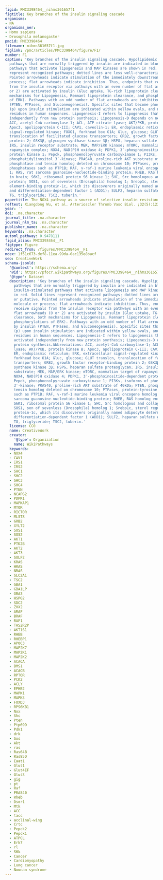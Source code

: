 ```yaml
---
figid: PMC3398464__nihms361657f1
figtitle: Key branches of the insulin signaling cascade
organisms:
- NA
organisms_ner:
- Homo sapiens
- Drosophila melanogaster
pmcid: PMC3398464
filename: nihms361657f1.jpg
figlink: /pmc/articles/PMC3398464/figure/F1/
number: F1
caption: 'Key branches of the insulin signaling cascade. Hypolipidemic and hypoglycemic
  pathways that are normally triggered by insulin are indicated in blue, whereas insulin-stimulated
  pathways that activate lipogenesis and MAP kinases are shown in red. Solid lines
  represent recognized pathways; dotted lines are less well-characterized or putative.
  Pointed arrowheads indicate stimulation of the immediately downstream molecule or
  process; flat arrowheads indicate inhibition. Thus, endpoints that receive signals
  from the insulin receptor via pathways with an even number of flat arrowheads (0
  or 2) are activated by insulin (Gluc uptake, TG-rich lipoprotein clearance, both
  mechanisms for Lipogenesis, Remnant lipoprotein clearance, and phosphorylations
  of ERK). Pathways with an odd number of flat arrowheads are inhibited by insulin
  (PTEN, PTPases, and Gluconeogenesis). Specific sites that become phosphorylated
  (p) upon insulin stimulation are indicated within yellow ovals, and numbers indicate
  residues in human sequences. Lipogenesis-I refers to lipogenesis that becomes activated
  independently from new protein synthesis; Lipogenesis-D depends on new protein synthesis.Abbreviations:
  ACC, acetyl-CoA carboxylase-1; ACL, ATP citrate lyase; AKT/PKB, protein kinase B;
  Apoc3, apolipoprotein C-III; CAV1, caveolin-1; ER, endoplasmic reticulum; ERK, extracellular
  signal-regulated kinase; FOXO1, forkhead box O1A; Gluc, glucose; GLUT translcn,
  translocation of facilitated glucose transporters; GRB2, growth factor receptor-binding
  protein 2; GSK3β, glycogen synthase kinase 3β; HSPG, heparan sulfate proteoglycan;
  IRS, insulin receptor substrate; MEK, MAP/ERK kinase; mTORC, mammalian target of
  rapamycin complex; NOX4, NAD(P)H oxidase 4; PDPK1, 3′-phosphoinositide-dependent
  protein kinase 1; Pepck, phosphoenolpyruvate carboxykinase 1; PI3Ks, isoforms of
  phosphatidylinositol 3′-kinase; PRAS40, proline-rich AKT substrate of 40kDa; PTEN,
  phosphatase and tensin homolog deleted on chromosome 10; PTPases, protein-tyrosine
  phosphatases such as PTP1B; RAF, v-raf-1 murine leukemia viral oncogene homolog
  1; RAS, rat sarcoma guanosine-nucleotide-binding protein; RHEB, RAS homolog enriched
  in brain; S6K1, ribosomal protein S6 kinase 1; SHC, Src homologous and collagen-like
  protein; SOS1, son of sevenless (Drosophila) homolog 1; Srebp1c, sterol regulatory
  element-binding protein-1c, which its discoverers originally named adipocyte determination-
  and differentiation-dependent factor 1 (ADD1); SULF2, heparan sulfate glucosamine-6-O-endosulfatase-2;
  TG, triglyceride; TSC2, tuberin.'
papertitle: The NOX4 pathway as a source of selective insulin resistance and responsiveness.
reftext: Xiangdong Wu, et al. Arterioscler Thromb Vasc Biol. ;32(5):1236-1245.
year: ''
doi: .na.character
journal_title: .na.character
journal_nlm_ta: .na.character
publisher_name: .na.character
keywords: .na.character
automl_pathway: 0.9478111
figid_alias: PMC3398464__F1
figtype: Figure
redirect_from: /figures/PMC3398464__F1
ndex: 1f51c673-def8-11ea-99da-0ac135e8bacf
seo: CreativeWork
schema-jsonld:
  '@context': https://schema.org/
  '@id': https://pfocr.wikipathways.org/figures/PMC3398464__nihms361657f1.html
  '@type': Dataset
  description: 'Key branches of the insulin signaling cascade. Hypolipidemic and hypoglycemic
    pathways that are normally triggered by insulin are indicated in blue, whereas
    insulin-stimulated pathways that activate lipogenesis and MAP kinases are shown
    in red. Solid lines represent recognized pathways; dotted lines are less well-characterized
    or putative. Pointed arrowheads indicate stimulation of the immediately downstream
    molecule or process; flat arrowheads indicate inhibition. Thus, endpoints that
    receive signals from the insulin receptor via pathways with an even number of
    flat arrowheads (0 or 2) are activated by insulin (Gluc uptake, TG-rich lipoprotein
    clearance, both mechanisms for Lipogenesis, Remnant lipoprotein clearance, and
    phosphorylations of ERK). Pathways with an odd number of flat arrowheads are inhibited
    by insulin (PTEN, PTPases, and Gluconeogenesis). Specific sites that become phosphorylated
    (p) upon insulin stimulation are indicated within yellow ovals, and numbers indicate
    residues in human sequences. Lipogenesis-I refers to lipogenesis that becomes
    activated independently from new protein synthesis; Lipogenesis-D depends on new
    protein synthesis.Abbreviations: ACC, acetyl-CoA carboxylase-1; ACL, ATP citrate
    lyase; AKT/PKB, protein kinase B; Apoc3, apolipoprotein C-III; CAV1, caveolin-1;
    ER, endoplasmic reticulum; ERK, extracellular signal-regulated kinase; FOXO1,
    forkhead box O1A; Gluc, glucose; GLUT translcn, translocation of facilitated glucose
    transporters; GRB2, growth factor receptor-binding protein 2; GSK3β, glycogen
    synthase kinase 3β; HSPG, heparan sulfate proteoglycan; IRS, insulin receptor
    substrate; MEK, MAP/ERK kinase; mTORC, mammalian target of rapamycin complex;
    NOX4, NAD(P)H oxidase 4; PDPK1, 3′-phosphoinositide-dependent protein kinase 1;
    Pepck, phosphoenolpyruvate carboxykinase 1; PI3Ks, isoforms of phosphatidylinositol
    3′-kinase; PRAS40, proline-rich AKT substrate of 40kDa; PTEN, phosphatase and
    tensin homolog deleted on chromosome 10; PTPases, protein-tyrosine phosphatases
    such as PTP1B; RAF, v-raf-1 murine leukemia viral oncogene homolog 1; RAS, rat
    sarcoma guanosine-nucleotide-binding protein; RHEB, RAS homolog enriched in brain;
    S6K1, ribosomal protein S6 kinase 1; SHC, Src homologous and collagen-like protein;
    SOS1, son of sevenless (Drosophila) homolog 1; Srebp1c, sterol regulatory element-binding
    protein-1c, which its discoverers originally named adipocyte determination- and
    differentiation-dependent factor 1 (ADD1); SULF2, heparan sulfate glucosamine-6-O-endosulfatase-2;
    TG, triglyceride; TSC2, tuberin.'
  license: CC0
  name: CreativeWork
  creator:
    '@type': Organization
    name: WikiPathways
  keywords:
  - NOX4
  - CAV1
  - IRS1
  - IRS2
  - SHC1
  - SHC2
  - SHC3
  - SHC4
  - PTEN
  - NCAPG2
  - PDPK1
  - MAPKAP1
  - MTOR
  - RICTOR
  - MLST8
  - GRB2
  - XYLT2
  - SOS1
  - SOS2
  - AKT1
  - PTK2B
  - AKT2
  - AKT3
  - SULF2
  - KRAS
  - HRAS
  - NRAS
  - SLC2A1
  - TSC2
  - GBA1
  - GBA1LP
  - GBA3
  - HSPG2
  - SDC2
  - ZHX2
  - ARAF
  - BRAF
  - RAF1
  - TAS2R2P
  - AKT1S1
  - RHEB
  - RHEBP1
  - APOC3
  - MAP2K7
  - MAP2K1
  - MAP2K2
  - ACACA
  - BMS1
  - ACACB
  - RPTOR
  - PCK2
  - ACLY
  - EPHB2
  - MAPK1
  - MAPK3
  - FOXD3
  - RPS6KB1
  - Nox
  - Shc
  - Pten
  - Ptp69D
  - Pdk1
  - drk
  - Sos
  - Akt
  - ras
  - Ras64B
  - Ras85D
  - Eaat1
  - Glut1
  - Glut4EF
  - Glut3
  - gig
  - pt
  - Raf
  - PRAS40
  - Rheb
  - Dsor1
  - Mtk
  - ACC
  - tacc
  - acclinal-wing
  - Crtc
  - Pepck2
  - Pepck1
  - ATPCL
  - Erk7
  - rl
  - S6k
  - Cancer
  - Cardiomyopathy
  - Lung cancer
  - Noonan syndrome
---
```

